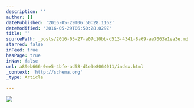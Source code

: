 ```yaml
---
description: ''
author: []
datePublished: '2016-05-29T06:50:28.116Z'
dateModified: '2016-05-29T06:50:28.029Z'
title: ''
sourcePath: _posts/2016-05-27-a07c10bb-d513-4341-8a69-ae7063e1ea3e.md
starred: false
inFeed: true
hasPage: true
inNav: false
url: a89eb666-0ee5-4bfe-ad58-d1e3e8064011/index.html
_context: 'http://schema.org'
_type: Article

---
```

![](https://the-grid-user-content.s3-us-west-2.amazonaws.com/27dc0a29-90f8-4c2a-96fb-cb365d0316b0.jpg)